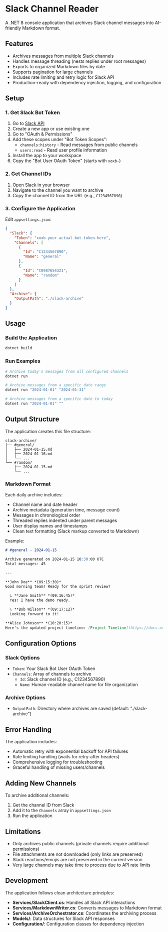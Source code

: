 # Slack Channel Reader

A .NET 8 console application that archives Slack channel messages into AI-friendly Markdown format.

## Features

- Archives messages from multiple Slack channels
- Handles message threading (nests replies under root messages)
- Exports to organized Markdown files by date
- Supports pagination for large channels
- Includes rate limiting and retry logic for Slack API
- Production-ready with dependency injection, logging, and configuration

## Setup

### 1. Get Slack Bot Token

1. Go to [Slack API](https://api.slack.com/apps)
2. Create a new app or use existing one
3. Go to "OAuth & Permissions"
4. Add these scopes under "Bot Token Scopes":
   - `channels:history` - Read messages from public channels
   - `users:read` - Read user profile information
5. Install the app to your workspace
6. Copy the "Bot User OAuth Token" (starts with `xoxb-`)

### 2. Get Channel IDs

1. Open Slack in your browser
2. Navigate to the channel you want to archive
3. Copy the channel ID from the URL (e.g., `C1234567890`)

### 3. Configure the Application

Edit `appsettings.json`:

```json
{
  "Slack": {
    "Token": "xoxb-your-actual-bot-token-here",
    "Channels": [
      {
        "Id": "C1234567890",
        "Name": "general"
      },
      {
        "Id": "C0987654321", 
        "Name": "random"
      }
    ]
  },
  "Archive": {
    "OutputPath": "./slack-archive"
  }
}
```

## Usage

### Build the Application

```bash
dotnet build
```

### Run Examples

```bash
# Archive today's messages from all configured channels
dotnet run

# Archive messages from a specific date range
dotnet run "2024-01-01" "2024-01-31"

# Archive messages from a specific date to today
dotnet run "2024-01-01" ""
```

## Output Structure

The application creates this file structure:

```
slack-archive/
├── #general/
│   ├── 2024-01-15.md
│   ├── 2024-01-16.md
│   └── ...
└── #random/
    ├── 2024-01-15.md
    └── ...
```

### Markdown Format

Each daily archive includes:

- Channel name and date header
- Archive metadata (generation time, message count)
- Messages in chronological order
- Threaded replies indented under parent messages
- User display names and timestamps
- Clean text formatting (Slack markup converted to Markdown)

Example:

```markdown
# #general - 2024-01-15

Archive generated on 2024-01-15 10:30:00 UTC
Total messages: 45

---

**John Doe** *(09:15:30)*
Good morning team! Ready for the sprint review?

  ↳ **Jane Smith** *(09:16:45)*
  Yes! I have the demo ready.

  ↳ **Bob Wilson** *(09:17:12)*
  Looking forward to it!

**Alice Johnson** *(10:20:15)*
Here's the updated project timeline: [Project Timeline](https://docs.example.com/timeline)
```

## Configuration Options

### Slack Options

- `Token`: Your Slack Bot User OAuth Token
- `Channels`: Array of channels to archive
  - `Id`: Slack channel ID (e.g., C1234567890)
  - `Name`: Human-readable channel name for file organization

### Archive Options

- `OutputPath`: Directory where archives are saved (default: "./slack-archive")

## Error Handling

The application includes:

- Automatic retry with exponential backoff for API failures
- Rate limiting handling (waits for retry-after headers)
- Comprehensive logging for troubleshooting
- Graceful handling of missing users/channels

## Adding New Channels

To archive additional channels:

1. Get the channel ID from Slack
2. Add it to the `Channels` array in `appsettings.json`
3. Run the application

## Limitations

- Only archives public channels (private channels require additional permissions)
- File attachments are not downloaded (only links are preserved)
- Slack reactions/emojis are not preserved in the current version
- Very large channels may take time to process due to API rate limits

## Development

The application follows clean architecture principles:

- **Services/SlackClient.cs**: Handles all Slack API interactions
- **Services/MarkdownWriter.cs**: Converts messages to Markdown format
- **Services/ArchiveOrchestrator.cs**: Coordinates the archiving process
- **Models/**: Data structures for Slack API responses
- **Configuration/**: Configuration classes for dependency injection